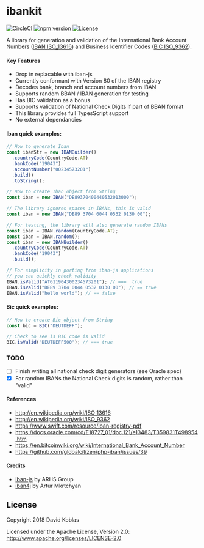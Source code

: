 # ibankit

[![CircleCI](https://circleci.com/gh/koblas/ibankit-js/tree/master.svg?style=svg)](https://circleci.com/gh/koblas/ibankit-js/tree/master)
[![npm version](https://badge.fury.io/js/ibankit.svg)](https://badge.fury.io/js/ibankit)
[![License](https://img.shields.io/badge/License-Apache%202.0-blue.svg)](https://github.com/koblas/ibankit-js/blob/master/LICENSE.txt)

A library for generation and validation of the International Bank Account Numbers (<a href="http://en.wikipedia.org/wiki/ISO_13616" target="_blank">IBAN ISO_13616</a>) and Business Identifier Codes (<a href="http://en.wikipedia.org/wiki/ISO_9362" target="_blank">BIC ISO_9362</a>).

#### Key Features

- Drop in replacable with iban-js
- Currently conformant with Version 80 of the IBAN registry
- Decodes bank, branch and account numbers from IBAN
- Supports random BBAN / IBAN generation for testing
- Has BIC validation as a bonus
- Supports validation of National Check Digits if part of BBAN format
- This library provides full TypesScript support
- No external dependancies

#### Iban quick examples:

```javascript
// How to generate Iban
const ibanStr = new IBANBuilder()
  .countryCode(CountryCode.AT)
  .bankCode("19043")
  .accountNumber("00234573201")
  .build()
  .toString();

// How to create Iban object from String
const iban = new IBAN("DE89370400440532013000");

// The library ignores spaces in IBANs, this is valid
const iban = new IBAN("DE89 3704 0044 0532 0130 00");

// For testing, the library will also generate random IBANs
const iban = IBAN.random(CountryCode.AT);
const iban = IBAN.random();
const iban = new IBANBuilder()
  .countryCode(CountryCode.AT)
  .bankCode("19043")
  .build();

// For simplicity in porting from iban-js applications
// you can quickly check validity
IBAN.isValid("AT611904300234573201"); // ===  true
IBAN.isValid("DE89 3704 0044 0532 0130 00"); // == true
IBAN.isValid("hello world"); // == false
```

#### Bic quick examples:

```typescript
// How to create Bic object from String
const bic = BIC("DEUTDEFF");

// Check to see is BIC code is valid
BIC.isValid("DEUTDEFF500"); // === true
```

### TODO

- [ ] Finish writing all national check digit generators (see Oracle spec)
- [x] For random IBANs the National Check digits is random, rather than "valid"

#### References

- http://en.wikipedia.org/wiki/ISO_13616
- http://en.wikipedia.org/wiki/ISO_9362
- https://www.swift.com/resource/iban-registry-pdf
- https://docs.oracle.com/cd/E18727_01/doc.121/e13483/T359831T498954.htm
- https://en.bitcoinwiki.org/wiki/International_Bank_Account_Number
- https://github.com/globalcitizen/php-iban/issues/39

#### Credits

- [iban-js](https://www.npmjs.com/package/iban) by ARHS Group
- [iban4j](https://github.com/arturmkrtchyan/iban4j) by Artur Mkrtchyan

## License

Copyright 2018 David Koblas

Licensed under the Apache License, Version 2.0: http://www.apache.org/licenses/LICENSE-2.0
